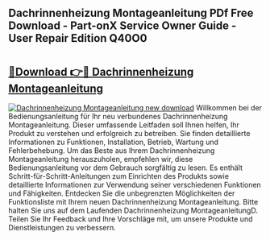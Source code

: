 ## Dachrinnenheizung Montageanleitung PDf Free Download - Part-onX Service Owner Guide - User Repair Edition Q40O0

# <h2><a href="http://df8nha.blite.top/?on=Dachrinnenheizung+Montageanleitung">🔗Download 👉🔴 Dachrinnenheizung Montageanleitung</a></h2>

[![Dachrinnenheizung Montageanleitung new download](https://i.imgur.com/lujVjoI.png)](http://df8nha.blite.top/?on=Dachrinnenheizung+Montageanleitung)
Willkommen bei der Bedienungsanleitung für Ihr neu verbundenes Dachrinnenheizung Montageanleitung. Dieser umfassende Leitfaden soll Ihnen helfen, Ihr Produkt zu verstehen und erfolgreich zu betreiben. Sie finden detaillierte Informationen zu Funktionen, Installation, Betrieb, Wartung und Fehlerbehebung. Um das Beste aus Ihrem Dachrinnenheizung Montageanleitung herauszuholen, empfehlen wir, diese Bedienungsanleitung vor dem Gebrauch sorgfältig zu lesen. Es enthält Schritt-für-Schritt-Anleitungen zum Einrichten des Produkts sowie detaillierte Informationen zur Verwendung seiner verschiedenen Funktionen und Fähigkeiten. Entdecken Sie die unbegrenzten Möglichkeiten der Funktionsliste mit Ihrem neuen Dachrinnenheizung Montageanleitung. Bitte halten Sie uns auf dem Laufenden Dachrinnenheizung MontageanleitungD. Teilen Sie Ihr Feedback und Ihre Vorschläge mit, um unsere Produkte und Dienstleistungen zu verbessern.
